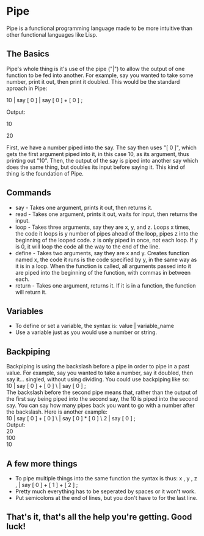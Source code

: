 # Pipe
Pipe is a functional programming language made to be more intuitive than other functional languages like Lisp.

## The Basics
Pipe's whole thing is it's use of the pipe ("|") to allow the output of one function to be fed into another. For example, say you wanted to take some number, print it out, then print it doubled. This would be the standard aproach in Pipe:

10 | say [ 0 ] | say [ 0 ] + [ 0 ] ;

Output:

10

20

First, we have a number piped into the say. The say then uses "[ 0 ]", which gets the first argument piped into it, in this case 10, as its argument, thus printing out "10". Then, the output of the say is piped into another say which does the same thing, but doubles its input before saying it.
This kind of thing is the foundation of Pipe.
 ## Commands
 - say - Takes one argument, prints it out, then returns it.
 - read - Takes one argument, prints it out, waits for input, then returns the input.
 - loop - Takes three arguments, say they are x, y, and z. Loops x times, the code it loops is y number of pipes ahead of the loop, pipes z into the beginning of the looped code. z is only piped in once, not each loop. If y is 0, it will loop the code all the way to the end of the line.
 - define - Takes two arguments, say they are x and y. Creates function named x, the code it runs is the code specified by y, in the same way as it is in a loop. When the function is called, all arguments passed into it are piped into the beginning of the function, with commas in between each.
 - return - Takes one argument, returns it. If it is in a function, the function will return it.
 
 ## Variables
 - To define or set a variable, the syntax is: value | variable_name
 - Use a variable just as you would use a number or string.
 ## Backpiping
 Backpiping is using the backslash before a pipe in order to pipe in a past value. For example, say you wanted to take a number, say it doubled, then say it... singled, without using dividing. You could use backpiping like so:  
 10 | say [ 0 ] + [ 0 ] \ | say [ 0 ] ;  
 The backslash before the second pipe means that, rather than the output of the first say being piped into the second say, the 10 is piped into the second say. You can say how many pipes back you want to go with a number after the backslash. Here is another example:  
 10 | say [ 0 ] + [ 0 ] \ | say [ 0 ] * [ 0 ] \ 2 | say [ 0 ] ;  
 Output:  
 20  
 100  
 10  
 ## A few more things
 - To pipe multiple things into the same function the syntax is thus: x , y , z , | say [ 0 ] + [ 1 ] + [ 2 ] ;
 - Pretty much everything has to be seperated by spaces or it won't work.
 - Put semicolons at the end of lines, but you don't have to for the last line.
 
 ## That's it, that's all the help you're getting. Good luck!
